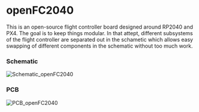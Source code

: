 # openFC2040
This is an open-source flight controller board designed around RP2040 and PX4. The goal is to keep things modular. In that attept, different subsystems of the flight controller are separated out in the schametic which allows easy swapping of different components in the schematic without too much work.

### Schematic ###
![Schematic_openFC2040](https://user-images.githubusercontent.com/45529441/170327131-c845fb91-9bf7-4a75-996d-f8c60297b162.png)

### PCB ###
![PCB_openFC2040](https://user-images.githubusercontent.com/45529441/170333829-68497f2c-a4bf-4a74-b2ad-35d955a1379d.svg)
